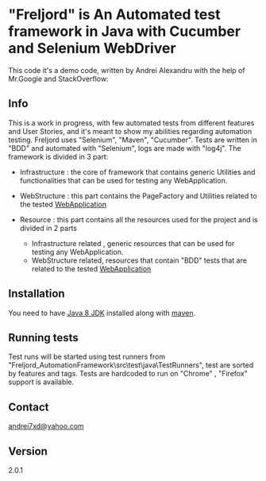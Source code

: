 
# "Freljord" is An Automated test framework in Java with Cucumber and Selenium WebDriver #

This code it's a demo code, written by Andrei Alexandru with the help of Mr.Google and StackOverflow: 


## Info ##

This is a work in progress, with few automated tests from different features and User Stories, and it's meant to show my abilities regarding automation testing. Freljord uses "Selenium", "Maven", "Cucumber".
Tests are written in "BDD" and automated with "Selenium", logs are made with "log4j". The framework is divided in  3 part:

- Infrastructure : the core of framework that contains generic Utilities and functionalities that can be used for testing any WebApplication.

- WebStructure : this part contains the PageFactory and Utilities related to the tested [WebApplication](https://demostore.x-cart.com)

- Resource : this part contains all the resources used for the project and is divided in 2 parts 
    - Infrastructure related , generic resources that can be used for testing any WebApplication.
    - WebStructure related, resources that contain "BDD" tests that are related to the tested [WebApplication](https://demostore.x-cart.com)

## Installation ##

You need to have [Java 8 JDK](https://www.oracle.com/technetwork/java/javase/downloads/jdk8-downloads-2133151.html) installed along with [maven](https://maven.apache.org/download.cgi).

## Running tests ##

Test runs will be started using test runners from "Freljord_AutomationFramework\src\test\java\TestRunners", test are sorted by features and tags.
Tests are hardcoded to run on "Chrome" , "Firefox" support is available.

## Contact ##

andrei7xd@yahoo.com

## Version ##

2.0.1
